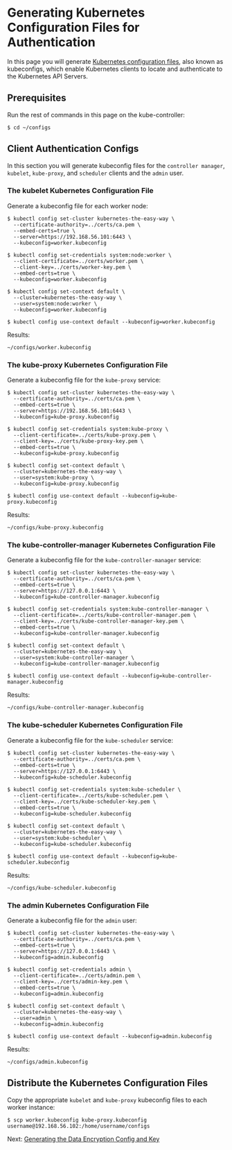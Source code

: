 # Generating Kubernetes Configuration Files for Authentication

In this page you will generate [Kubernetes configuration files](https://kubernetes.io/docs/concepts/configuration/organize-cluster-access-kubeconfig/), also known as kubeconfigs, which enable Kubernetes clients to locate and authenticate to the Kubernetes API Servers.

## Prerequisites

Run the rest of commands in this page on the kube-controller:

```
$ cd ~/configs
```

## Client Authentication Configs

In this section you will generate kubeconfig files for the `controller manager`, `kubelet`, `kube-proxy`, and `scheduler` clients and the `admin` user.

### The kubelet Kubernetes Configuration File

Generate a kubeconfig file for each worker node:

```
$ kubectl config set-cluster kubernetes-the-easy-way \
  --certificate-authority=../certs/ca.pem \
  --embed-certs=true \
  --server=https://192.168.56.101:6443 \
  --kubeconfig=worker.kubeconfig

$ kubectl config set-credentials system:node:worker \
  --client-certificate=../certs/worker.pem \
  --client-key=../certs/worker-key.pem \
  --embed-certs=true \
  --kubeconfig=worker.kubeconfig

$ kubectl config set-context default \
  --cluster=kubernetes-the-easy-way \
  --user=system:node:worker \
  --kubeconfig=worker.kubeconfig

$ kubectl config use-context default --kubeconfig=worker.kubeconfig
```

Results:

```
~/configs/worker.kubeconfig
```

### The kube-proxy Kubernetes Configuration File

Generate a kubeconfig file for the `kube-proxy` service:

```
$ kubectl config set-cluster kubernetes-the-easy-way \
  --certificate-authority=../certs/ca.pem \
  --embed-certs=true \
  --server=https://192.168.56.101:6443 \
  --kubeconfig=kube-proxy.kubeconfig

$ kubectl config set-credentials system:kube-proxy \
  --client-certificate=../certs/kube-proxy.pem \
  --client-key=../certs/kube-proxy-key.pem \
  --embed-certs=true \
  --kubeconfig=kube-proxy.kubeconfig

$ kubectl config set-context default \
  --cluster=kubernetes-the-easy-way \
  --user=system:kube-proxy \
  --kubeconfig=kube-proxy.kubeconfig

$ kubectl config use-context default --kubeconfig=kube-proxy.kubeconfig
```

Results:

```
~/configs/kube-proxy.kubeconfig
```

### The kube-controller-manager Kubernetes Configuration File

Generate a kubeconfig file for the `kube-controller-manager` service:

```
$ kubectl config set-cluster kubernetes-the-easy-way \
  --certificate-authority=../certs/ca.pem \
  --embed-certs=true \
  --server=https://127.0.0.1:6443 \
  --kubeconfig=kube-controller-manager.kubeconfig

$ kubectl config set-credentials system:kube-controller-manager \
  --client-certificate=../certs/kube-controller-manager.pem \
  --client-key=../certs/kube-controller-manager-key.pem \
  --embed-certs=true \
  --kubeconfig=kube-controller-manager.kubeconfig

$ kubectl config set-context default \
  --cluster=kubernetes-the-easy-way \
  --user=system:kube-controller-manager \
  --kubeconfig=kube-controller-manager.kubeconfig

$ kubectl config use-context default --kubeconfig=kube-controller-manager.kubeconfig
```

Results:

```
~/configs/kube-controller-manager.kubeconfig
```


### The kube-scheduler Kubernetes Configuration File

Generate a kubeconfig file for the `kube-scheduler` service:

```
$ kubectl config set-cluster kubernetes-the-easy-way \
  --certificate-authority=../certs/ca.pem \
  --embed-certs=true \
  --server=https://127.0.0.1:6443 \
  --kubeconfig=kube-scheduler.kubeconfig

$ kubectl config set-credentials system:kube-scheduler \
  --client-certificate=../certs/kube-scheduler.pem \
  --client-key=../certs/kube-scheduler-key.pem \
  --embed-certs=true \
  --kubeconfig=kube-scheduler.kubeconfig

$ kubectl config set-context default \
  --cluster=kubernetes-the-easy-way \
  --user=system:kube-scheduler \
  --kubeconfig=kube-scheduler.kubeconfig

$ kubectl config use-context default --kubeconfig=kube-scheduler.kubeconfig
```

Results:

```
~/configs/kube-scheduler.kubeconfig
```

### The admin Kubernetes Configuration File

Generate a kubeconfig file for the `admin` user:

```
$ kubectl config set-cluster kubernetes-the-easy-way \
  --certificate-authority=../certs/ca.pem \
  --embed-certs=true \
  --server=https://127.0.0.1:6443 \
  --kubeconfig=admin.kubeconfig

$ kubectl config set-credentials admin \
  --client-certificate=../certs/admin.pem \
  --client-key=../certs/admin-key.pem \
  --embed-certs=true \
  --kubeconfig=admin.kubeconfig

$ kubectl config set-context default \
  --cluster=kubernetes-the-easy-way \
  --user=admin \
  --kubeconfig=admin.kubeconfig

$ kubectl config use-context default --kubeconfig=admin.kubeconfig
```

Results:

```
~/configs/admin.kubeconfig
```

## Distribute the Kubernetes Configuration Files

Copy the appropriate `kubelet` and `kube-proxy` kubeconfig files to each worker instance:

```
$ scp worker.kubeconfig kube-proxy.kubeconfig username@192.168.56.102:/home/username/configs
```

Next: [Generating the Data Encryption Config and Key](06-data-encryption-keys.md)
